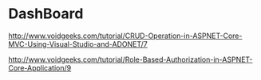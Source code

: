# DashBoard
http://www.voidgeeks.com/tutorial/CRUD-Operation-in-ASPNET-Core-MVC-Using-Visual-Studio-and-ADONET/7

http://www.voidgeeks.com/tutorial/Role-Based-Authorization-in-ASPNET-Core-Application/9
